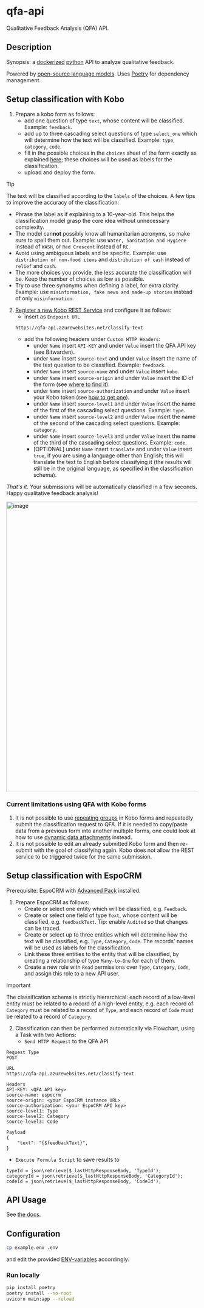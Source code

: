 # qfa-api

Qualitative Feedback Analysis (QFA) API.

## Description

Synopsis: a [dockerized](https://www.docker.com/) [python](https://www.python.org/) API to analyze qualitative feedback.

Powered by [open-source language models](https://huggingface.co/). Uses [Poetry](https://python-poetry.org/) for dependency management.

## Setup classification with Kobo

1. Prepare a kobo form as follows:
   * add one question of type `text`, whose content will be classified. Example: `feedback`.
   * add up to three cascading select questions of type `select_one` which will determine how the text will be classified. Example: `type`, `category`, `code`.
   * fill in the possible choices in the `choices` sheet of the form exactly as explained [here](https://support.kobotoolbox.org/cascading_select.html#adding-cascading-question-sets-in-xlsform-option-1); these choices will be used as labels for the classification.
   * upload and deploy the form.

> [!TIP]
> The text will be classified according to the `labels` of the choices. A few tips to improve the accuracy of the classification:
>  * Phrase the label as if explaining to a 10-year-old. This helps the classification model grasp the core idea without unnecessary complexity.
>  * The model can**not** possibly know all humanitarian acronyms, so make sure to spell them out. Example: use `Water, Sanitation and Hygiene` instead of `WASH`, or `Red Crescent` instead of `RC`.
> * Avoid using ambiguous labels and be specific. Example: use `distribution of non-food items` and `distribution of cash` instead of `relief` and `cash`.
> * The more choices you provide, the less accurate the classification will be. Keep the number of choices as low as possible.
> * Try to use three synonyms when defining a label, for extra clarity. Example: use `misinformation, fake news and made-up stories` instead of only `misinformation`.

2. [Register a new Kobo REST Service](https://support.kobotoolbox.org/rest_services.html) and configure it as follows:
   * insert as `Endpoint URL`
    ```
    https://qfa-api.azurewebsites.net/classify-text
    ```
   * add the following headers under `Custom HTTP Headers`:
       * under `Name` insert `API-KEY` and under `Value` insert the QFA API key (see Bitwarden).
       * under `Name` insert `source-text` and under `Value` insert the name of the text question to be classified. Example: `feedback`.
       * under `Name` insert `source-name` and under `Value` insert `kobo`.
       * under `Name` insert `source-origin` and under `Value` insert the ID of the form (see [where to find it](https://im.unhcr.org/kobosupport/)).
       * under `Name` insert `source-authorization` and under `Value` insert your Kobo token (see [how to get one](https://support.kobotoolbox.org/api.html#getting-your-api-token)).
       * under `Name` insert `source-level1` and under `Value` insert the name of the first of the cascading select questions. Example: `type`.
       * under `Name` insert `source-level2` and under `Value` insert the name of the second of the cascading select questions. Example: `category`.
       * under `Name` insert `source-level3` and under `Value` insert the name of the third of the cascading select questions. Example: `code`.
       * [OPTIONAL] under `Name` insert `translate` and under `Value` insert `true`, if you are using a language other than English; this will translate the text to English before classifying it (the results will still be in the original language, as specified in the classification schema).

_That's it_. Your submissions will be automatically classified in a few seconds. Happy qualitative feedback analysis!


<img width="763" alt="image" src="https://github.com/user-attachments/assets/919ebe53-17f4-4c5a-8937-baeae32dc4ff" />


### Current limitations using QFA with Kobo forms
1. It is not possible to use [repeating groups](https://support.kobotoolbox.org/group_repeat.html) in Kobo forms and repeatedly submit the classification request to QFA. If it is needed to copy/paste data from a previous form into another multiple forms, one could look at how to use [dynamic data attachments](https://support.kobotoolbox.org/dynamic_data_attachment.html) instead. 
2. It is not possible to edit an already submitted Kobo form and then re-submit with the goal of classifying again. Kobo does not allow the REST service to be triggered twice for the same submission.

## Setup classification with EspoCRM

Prerequisite: EspoCRM with [Advanced Pack](https://www.espocrm.com/extensions/advanced-pack/) installed.

1. Prepare EspoCRM as follows:
   * Create or select one entity which will be classified, e.g. `Feedback`.
   * Create or select one field of type `Text`, whose content will be classified, e.g. `feedbackText`. Tip: enable `Audited` so that changes can be traced.
   * Create or select up to three entities which will determine how the text will be classified, e.g. `Type`, `Category`, `Code`. The records' names will be used as labels for the classification.
   * Link these three entities to the entity that will be classified, by creating a relationship of type `Many-to-One` for each of them.
   * Create a new role with `Read` permissions over `Type`, `Category`, `Code`, and assign this role to a new API user.

> [!IMPORTANT]
> The classification schema is strictly hierarchical: each record of a low-level entity must be related to a record of
> a high-level entity, e.g. each record of `Category` must be related to a record of `Type`, and each record of
> `Code` must be related to a record of `Category`.

2. Classification can then be performed automatically via Flowchart, using a Task with two Actions: 
   * `Send HTTP Request` to the QFA API
```
Request Type
POST

URL
https://qfa-api.azurewebsites.net/classify-text

Headers
API-KEY: <QFA API key>
source-name: espocrm
source-origin: <your EspoCRM instance URL>
source-authorization: <your EspoCRM API key>
source-level1: Type
source-level2: Category
source-level3: Code

Payload
{
    "text": "{$feedbackText}",
}
```

   * `Execute Formula Script` to save results to 
```
typeId = json\retrieve($_lastHttpResponseBody, 'TypeId');
categoryId = json\retrieve($_lastHttpResponseBody, 'CategoryId');
codeId = json\retrieve($_lastHttpResponseBody, 'CodeId');
```




## API Usage

See [the docs](https://qfa-api.azurewebsites.net/docs).

## Configuration

```sh
cp example.env .env
```

and edit the provided [ENV-variables](./example.env) accordingly.

### Run locally

```sh
pip install poetry
poetry install --no-root
uvicorn main:app --reload
```

